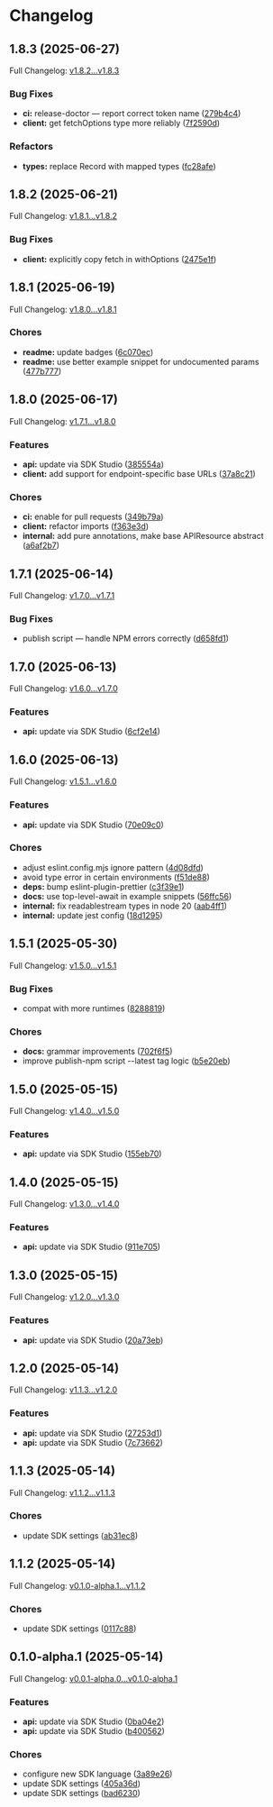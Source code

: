 # Changelog

## 1.8.3 (2025-06-27)

Full Changelog: [v1.8.2...v1.8.3](https://github.com/Papr-ai/papr-TypescriptSDK/compare/v1.8.2...v1.8.3)

### Bug Fixes

* **ci:** release-doctor — report correct token name ([279b4c4](https://github.com/Papr-ai/papr-TypescriptSDK/commit/279b4c49ac3c00b706f4bf4a72df2c70bbcfd307))
* **client:** get fetchOptions type more reliably ([7f2590d](https://github.com/Papr-ai/papr-TypescriptSDK/commit/7f2590d2444536be6b34a88516223f9120ce5c92))


### Refactors

* **types:** replace Record with mapped types ([fc28afe](https://github.com/Papr-ai/papr-TypescriptSDK/commit/fc28afea4e4dba19dfcadb151bc9364ca16e207c))

## 1.8.2 (2025-06-21)

Full Changelog: [v1.8.1...v1.8.2](https://github.com/Papr-ai/papr-TypescriptSDK/compare/v1.8.1...v1.8.2)

### Bug Fixes

* **client:** explicitly copy fetch in withOptions ([2475e1f](https://github.com/Papr-ai/papr-TypescriptSDK/commit/2475e1f4cf329b12b2fdfcaea1377f8ff287e00a))

## 1.8.1 (2025-06-19)

Full Changelog: [v1.8.0...v1.8.1](https://github.com/Papr-ai/papr-TypescriptSDK/compare/v1.8.0...v1.8.1)

### Chores

* **readme:** update badges ([6c070ec](https://github.com/Papr-ai/papr-TypescriptSDK/commit/6c070ec5cdc4727a13a6565c64c51143b9acf5f4))
* **readme:** use better example snippet for undocumented params ([477b777](https://github.com/Papr-ai/papr-TypescriptSDK/commit/477b777b5be8f6f846e9d138e5e3decb9d1ae2f5))

## 1.8.0 (2025-06-17)

Full Changelog: [v1.7.1...v1.8.0](https://github.com/Papr-ai/papr-TypescriptSDK/compare/v1.7.1...v1.8.0)

### Features

* **api:** update via SDK Studio ([385554a](https://github.com/Papr-ai/papr-TypescriptSDK/commit/385554aea149e380bbf37ca90a09193af4c9eb1a))
* **client:** add support for endpoint-specific base URLs ([37a8c21](https://github.com/Papr-ai/papr-TypescriptSDK/commit/37a8c21194773b2893d39c263ea16518fdf2c3c5))


### Chores

* **ci:** enable for pull requests ([349b79a](https://github.com/Papr-ai/papr-TypescriptSDK/commit/349b79a6199b09b2112dced09c392c55ec56b1c8))
* **client:** refactor imports ([f363e3d](https://github.com/Papr-ai/papr-TypescriptSDK/commit/f363e3dab197801ade1d5305da455be4037c2187))
* **internal:** add pure annotations, make base APIResource abstract ([a6af2b7](https://github.com/Papr-ai/papr-TypescriptSDK/commit/a6af2b7bc6ce1412b084289c60bc298bec54856e))

## 1.7.1 (2025-06-14)

Full Changelog: [v1.7.0...v1.7.1](https://github.com/Papr-ai/papr-TypescriptSDK/compare/v1.7.0...v1.7.1)

### Bug Fixes

* publish script — handle NPM errors correctly ([d658fd1](https://github.com/Papr-ai/papr-TypescriptSDK/commit/d658fd10a53cef94d068363681ccbb8b42db8804))

## 1.7.0 (2025-06-13)

Full Changelog: [v1.6.0...v1.7.0](https://github.com/Papr-ai/papr-TypescriptSDK/compare/v1.6.0...v1.7.0)

### Features

* **api:** update via SDK Studio ([6cf2e14](https://github.com/Papr-ai/papr-TypescriptSDK/commit/6cf2e14267304c917d15fbc07850fac8d1f46f09))

## 1.6.0 (2025-06-13)

Full Changelog: [v1.5.1...v1.6.0](https://github.com/Papr-ai/papr-TypescriptSDK/compare/v1.5.1...v1.6.0)

### Features

* **api:** update via SDK Studio ([70e09c0](https://github.com/Papr-ai/papr-TypescriptSDK/commit/70e09c09657aa91656f25aad7527325362322cba))


### Chores

* adjust eslint.config.mjs ignore pattern ([4d08dfd](https://github.com/Papr-ai/papr-TypescriptSDK/commit/4d08dfd83ed71c0b1ec0a6ff4ec5e51b4e6e6aef))
* avoid type error in certain environments ([f51de88](https://github.com/Papr-ai/papr-TypescriptSDK/commit/f51de88648d0aa5c953b73303bc491e664e43a42))
* **deps:** bump eslint-plugin-prettier ([c3f39e1](https://github.com/Papr-ai/papr-TypescriptSDK/commit/c3f39e1a9cef3c355fd2ca82e15248647d6e898b))
* **docs:** use top-level-await in example snippets ([56ffc56](https://github.com/Papr-ai/papr-TypescriptSDK/commit/56ffc5672121296707e5a459063839430df4763e))
* **internal:** fix readablestream types in node 20 ([aab4ff1](https://github.com/Papr-ai/papr-TypescriptSDK/commit/aab4ff12450f492e760f9780d3aa213f5957e914))
* **internal:** update jest config ([18d1295](https://github.com/Papr-ai/papr-TypescriptSDK/commit/18d129540f57cdda77af4ce5c86ac9e7b817b9a5))

## 1.5.1 (2025-05-30)

Full Changelog: [v1.5.0...v1.5.1](https://github.com/Papr-ai/papr-TypescriptSDK/compare/v1.5.0...v1.5.1)

### Bug Fixes

* compat with more runtimes ([8288819](https://github.com/Papr-ai/papr-TypescriptSDK/commit/8288819d5781da12432567775c553c7269ab8271))


### Chores

* **docs:** grammar improvements ([702f6f5](https://github.com/Papr-ai/papr-TypescriptSDK/commit/702f6f576e7582984660e04455ddff6a6da5b668))
* improve publish-npm script --latest tag logic ([b5e20eb](https://github.com/Papr-ai/papr-TypescriptSDK/commit/b5e20eb11ddd24629a2c914a7579222fe910ea94))

## 1.5.0 (2025-05-15)

Full Changelog: [v1.4.0...v1.5.0](https://github.com/Papr-ai/papr-TypescriptSDK/compare/v1.4.0...v1.5.0)

### Features

* **api:** update via SDK Studio ([155eb70](https://github.com/Papr-ai/papr-TypescriptSDK/commit/155eb70e6753c7640e1cd99661648b35d49d31d6))

## 1.4.0 (2025-05-15)

Full Changelog: [v1.3.0...v1.4.0](https://github.com/Papr-ai/papr-TypescriptSDK/compare/v1.3.0...v1.4.0)

### Features

* **api:** update via SDK Studio ([911e705](https://github.com/Papr-ai/papr-TypescriptSDK/commit/911e70543b7c32922eab3d6019557cbf72d3180c))

## 1.3.0 (2025-05-15)

Full Changelog: [v1.2.0...v1.3.0](https://github.com/Papr-ai/papr-TypescriptSDK/compare/v1.2.0...v1.3.0)

### Features

* **api:** update via SDK Studio ([20a73eb](https://github.com/Papr-ai/papr-TypescriptSDK/commit/20a73ebb75151fc2131cb05064b7d49034edcda3))

## 1.2.0 (2025-05-14)

Full Changelog: [v1.1.3...v1.2.0](https://github.com/Papr-ai/papr-TypescriptSDK/compare/v1.1.3...v1.2.0)

### Features

* **api:** update via SDK Studio ([27253d1](https://github.com/Papr-ai/papr-TypescriptSDK/commit/27253d142a1d1695afe145d847c6fd1ab4d5a4b6))
* **api:** update via SDK Studio ([7c73662](https://github.com/Papr-ai/papr-TypescriptSDK/commit/7c73662c5d94fe8e5037f2413b8bb48683742789))

## 1.1.3 (2025-05-14)

Full Changelog: [v1.1.2...v1.1.3](https://github.com/Papr-ai/papr-TypescriptSDK/compare/v1.1.2...v1.1.3)

### Chores

* update SDK settings ([ab31ec8](https://github.com/Papr-ai/papr-TypescriptSDK/commit/ab31ec84c65ba11e5d5574b80019fd8193a40350))

## 1.1.2 (2025-05-14)

Full Changelog: [v0.1.0-alpha.1...v1.1.2](https://github.com/Papr-ai/papr-TypescriptSDK/compare/v0.1.0-alpha.1...v1.1.2)

### Chores

* update SDK settings ([0117c88](https://github.com/Papr-ai/papr-TypescriptSDK/commit/0117c88bd6016b4f6e81543a085ad8b3b87518b0))

## 0.1.0-alpha.1 (2025-05-14)

Full Changelog: [v0.0.1-alpha.0...v0.1.0-alpha.1](https://github.com/Papr-ai/papr-TypescriptSDK/compare/v0.0.1-alpha.0...v0.1.0-alpha.1)

### Features

* **api:** update via SDK Studio ([0ba04e2](https://github.com/Papr-ai/papr-TypescriptSDK/commit/0ba04e27879ef602b431fda5fa1c9d4916420ae7))
* **api:** update via SDK Studio ([b400562](https://github.com/Papr-ai/papr-TypescriptSDK/commit/b400562942235901e13f00ff3901b7bbb8846946))


### Chores

* configure new SDK language ([3a89e26](https://github.com/Papr-ai/papr-TypescriptSDK/commit/3a89e265d8a98c691f2349e0385554761ec5c193))
* update SDK settings ([405a36d](https://github.com/Papr-ai/papr-TypescriptSDK/commit/405a36da969e180512463e2870567885d8cd03f6))
* update SDK settings ([bad6230](https://github.com/Papr-ai/papr-TypescriptSDK/commit/bad6230e85d61c2f2b51ca7af133b91bba0291f5))

